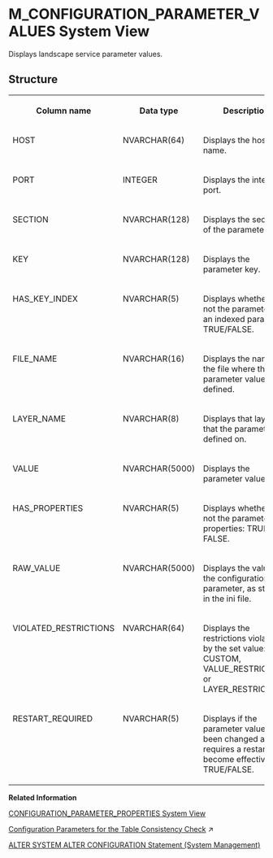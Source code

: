 <!-- loio0eff3c0e8970497c9973d828f08d40c2 -->

# M\_CONFIGURATION\_PARAMETER\_VALUES System View

Displays landscape service parameter values.



## Structure


<table>
<tr>
<th valign="top">

Column name

</th>
<th valign="top">

Data type

</th>
<th valign="top">

Description

</th>
</tr>
<tr>
<td valign="top">

HOST

</td>
<td valign="top">

NVARCHAR\(64\)

</td>
<td valign="top">

Displays the host name.

</td>
</tr>
<tr>
<td valign="top">

PORT

</td>
<td valign="top">

INTEGER

</td>
<td valign="top">

Displays the internal port.

</td>
</tr>
<tr>
<td valign="top">

SECTION

</td>
<td valign="top">

NVARCHAR\(128\)

</td>
<td valign="top">

Displays the section of the parameter.

</td>
</tr>
<tr>
<td valign="top">

KEY

</td>
<td valign="top">

NVARCHAR\(128\)

</td>
<td valign="top">

Displays the parameter key.

</td>
</tr>
<tr>
<td valign="top">

HAS\_KEY\_INDEX

</td>
<td valign="top">

NVARCHAR\(5\)

</td>
<td valign="top">

Displays whether or not the parameter is an indexed parameter: TRUE/FALSE.

</td>
</tr>
<tr>
<td valign="top">

FILE\_NAME

</td>
<td valign="top">

NVARCHAR\(16\)

</td>
<td valign="top">

Displays the name of the file where the parameter value is defined.

</td>
</tr>
<tr>
<td valign="top">

LAYER\_NAME

</td>
<td valign="top">

NVARCHAR\(8\)

</td>
<td valign="top">

Displays that layer that the parameter is defined on.

</td>
</tr>
<tr>
<td valign="top">

VALUE

</td>
<td valign="top">

NVARCHAR\(5000\)

</td>
<td valign="top">

Displays the parameter value.

</td>
</tr>
<tr>
<td valign="top">

HAS\_PROPERTIES

</td>
<td valign="top">

NVARCHAR\(5\)

</td>
<td valign="top">

Displays whether or not the parameter has properties: TRUE or FALSE.

</td>
</tr>
<tr>
<td valign="top">

RAW\_VALUE

</td>
<td valign="top">

NVARCHAR\(5000\)

</td>
<td valign="top">

Displays the value of the configuration parameter, as stored in the ini file.

</td>
</tr>
<tr>
<td valign="top">

VIOLATED\_RESTRICTIONS

</td>
<td valign="top">

NVARCHAR\(64\)

</td>
<td valign="top">

Displays the restrictions violated by the set value: CUSTOM, VALUE\_RESTRICTION, or LAYER\_RESTRICTION.

</td>
</tr>
<tr>
<td valign="top">

RESTART\_REQUIRED

</td>
<td valign="top">

NVARCHAR\(5\)

</td>
<td valign="top">

Displays if the parameter value has been changed and requires a restart to become effective: TRUE/FALSE.

</td>
</tr>
</table>

**Related Information**  


[CONFIGURATION\_PARAMETER\_PROPERTIES System View](../021-System-Views/configuration-parameter-properties-system-view-e8c6c69.md "Displays metadata and properties of the public configuration parameters for SAP HANA.")

[Configuration Parameters for the Table Consistency Check](https://help.sap.com/viewer/f9c5015e72e04fffa14d7d4f7267d897/2023_4_QRC/en-US/49ff94736bb84e948321cb1e8cd1ca22.html "A set of configuration parameters in the indexserver.ini file is available to control the manual table consistency check.") :arrow_upper_right:

[ALTER SYSTEM ALTER CONFIGURATION Statement \(System Management\)](../../010-SQL-Reference/012-SQL-Statements/alter-system-alter-configuration-statement-system-management-20d08a5.md "Sets or removes configuration parameters in an INI file.")

